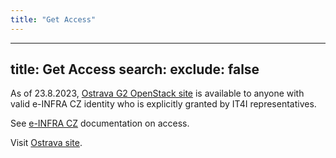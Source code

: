 ```yaml
---
title: "Get Access"
---
```

---

title: Get Access
search:
  exclude: false
---
As of 23.8.2023, [Ostrava G2 OpenStack site](https://ostrava.openstack.cloud.e-infra.cz/) is available to anyone with valid e-INFRA CZ identity who is explicitly granted by IT4I representatives.


See [e-INFRA CZ](https://docs.e-infra.cz/account/access/) documentation on access.

Visit [Ostrava site](https://ostrava.openstack.cloud.e-infra.cz/).
